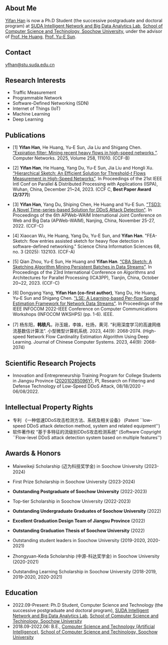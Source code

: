 ## About Me

[Yifan Han](https://scholar.google.com/citations?user=M7MAIlgAAAAJ&hl=en) is now a Ph.D Student (the successive postgraduate and doctoral program) at [SUDA Intelligent Network and Big Data Analytics Lab](http://ins.scst.suda.edu.cn/), [School of Computer Science and Techinology, Soochow University](http://scst.suda.edu.cn/main.htm), under the advisor of [Prof. He Huang](http://web.suda.edu.cn/huangh/), [Prof. Yu-E Sun](http://web.suda.edu.cn/sunye12/).


## Contact

yfhan@stu.suda.edu.cn


## Research Interests

- Traffic Measurement
- Programmable Network
- Software-Defined Networking (SDN)
- Internet of Things (IoT)
- Machine Learning
- Deep Learning


## Publications

- [1] __Yifan Han__, He Huang, Yu-E Sun, Jia Liu and Shigang Chen. [“Expiration filter: Mining recent heavy flows in high-speed networks
”](https://doi.org/10.1016/j.comnet.2024.111010). Computer Networks. 2025, Volume 258, 111010. (CCF-B)

- [2] __Yifan Han__, He Huang, Yang Du, Yu-E Sun, Jia Liu and Hongli Xu. [“Hierarchical Sketch: An Efficient Solution for Threshold-*t* Flows Measurement in High-Speed Networks”](https://ieeexplore.ieee.org/document/10491870). In Proceedings of the 21st IEEE Intl Conf on Parallel & Distributed Processing with Applications (ISPA), Wuhan, China, December 21~24, 2023. (CCF C, __Best Paper Award (2/377)__)

- [3] __Yifan Han__, Yang Du, Shiping Chen, He Huang and Yu-E Sun. ["TSD3: A Novel Time-series-based Solution for DDoS Attack Detection"](https://link.springer.com/chapter/10.1007/978-3-031-25201-3_25). In Proceedings of the 6th APWeb-WAIM International Joint Conference on Web and Big Data (APWeb-WAIM), Nanjing, China, November 25-27, 2022. (CCF-C)

- [4] Xiaocan Wu, He Huang, Yang Du, Yu-E Sun, and __Yifan Han__. "FEA-Sketch: flow entries assisted sketch for heavy flow detection in software-defined networking." Science China Information Sciences 68, no. 3 (2025): 132103. (CCF-A)

- [5] Qian Zhou, Yu-E Sun, He Huang and __Yifan Han__. [“CBA Sketch: A Sketching Algorithm Mining Persistent Batches in Data Streams”](https://link.springer.com/chapter/10.1007/978-981-97-0811-6_7). In Proceedings of the 23rd International Conference on Algorithms and Architectures for Parallel Processing (ICA3PP), Tianjin, China, October 20~22, 2023. (CCF-C)

- [6] Dongyang Yang, __Yifan Han (co-first author)__, Yang Du, He Huang, Yu-E Sun and Shigang Chen. ["LSE: A Learning-based Per-flow Spread Estimation Framework for Network Data Streams"](https://ieeexplore.ieee.org/abstract/document/9798225/). In Proceedings of the IEEE INFOCOM 2022-IEEE Conference on Computer Communications Workshops (INFOCOM WKSHPS) (pp. 1-6). IEEE.

- [7] 杨东阳，__韩轶凡__，孙玉娥，李姝，杜扬，黄河. “利用深度学习的高速网络流基数估计算法”. 小型微型计算机系统. 2023, 44(9): 2068-2074. (High-speed Network Flow Cardinality Estimation Algorithm Using Deep Learning. Journal of Chinese Computer Systems. 2023, 44(9): 2068-2074)


## Scientific Research Projects

- Innovation and Entrepreneurship Training Program for College Students in Jiangsu Province ([202010285096Y](https://jsgjc.jse.edu.cn/cxcypt/cxcypt/Index/ItemDetail?id=e406130a-0c2c-42de-88b2-525acc0efeb1&_pageIndex=15)), PI, Research on Filtering and Defense Technology of Low-Speed DDoS Attack, 08/18/2020 - 06/08/2022.

## Intellectual Property Rights
- 专利 《一种低速DDoS攻击检测方法、系统及相关设备》 (Patent ``low-speed DDoS attack detection method, system and related equipment'')
- 软件著作权 “基于多特征的流级别DDoS攻击检测系统” (Software Copyright ``Flow-level DDoS attack detection system based on multiple features'')

## Awards & Honors

- Maiweikeji Scholarship (迈为科技奖学金) in Soochow University (2023-2024)
- First Prize Scholarship in Soochow University (2023-2024)
- __Outstanding Postgraduate of Soochow University__ (2022-2023)
- Top-tier Scholarship in Soochow University (2022-2023)

- __Outstanding Undergraduate Graduates of Soochow University__ (2022)
- __Excellent Graduation Design Team of Jiangsu Province__ (2022)
- __Outstanding Graduation Thesis of Soochow University__ (2022)
- Outstanding student leaders in Soochow University (2019-2020, 2020-2021)
- Zhongyuan-Keda Scholarship (中源-科达奖学金) in Soochow University (2020-2021)
- Outstanding Learning Scholarship in Soochow University (2018-2019, 2019-2020, 2020-2021)


## Education

- 2022.09-Present: Ph.D Student, Computer Science and Technology (the successive postgraduate and doctoral program), [SUDA Intelligent Network and Big Data Analytics Lab](http://ins.scst.suda.edu.cn/), [School of Computer Science and Techinology, Soochow University](http://scst.suda.edu.cn/main.htm)
- 2018.09-2022.06: B.E., [Computer Science and Technology (Artificial Intelligence)](http://aiclass.jwb.suda.edu.cn/), [School of Computer Science and Techinology, Soochow University](http://scst.suda.edu.cn/main.htm)

